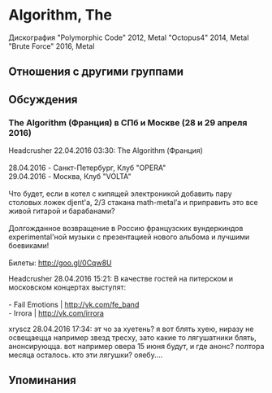 # Algorithm, The

Дискография
"Polymorphic Code" 2012, Metal
"Octopus4" 2014, Metal
"Brute Force" 2016, Metal

## Отношения с другими группами


## Обсуждения

### The Algorithm (Франция) в СПб и Москве (28 и 29 апреля 2016)

Headcrusher 22.04.2016 03:30:
The Algorithm (Франция)<BR><BR>28.04.2016 - Санкт-Петербург, Клуб "OPERA"<BR>29.04.2016 - Москва, Клуб "VOLTA"<BR><BR>Что будет, если в котел с кипящей электроникой добавить пару столовых ложек djent'a, 2/3 стакана math-metal’а и приправить это все живой гитарой и барабанами?<BR><BR>Долгожданное возвращение в Россию французских вундеркиндов experimental'ной музыки с презентацией нового альбома и лучшими боевиками!<BR><BR>Билеты: <A HREF="http://goo.gl/0Cqw8U" TARGET="_blank">http://goo.gl/0Cqw8U</A>

Headcrusher 28.04.2016 15:21:
В качестве гостей на питерском и московском концертах выступят:<BR><BR>- Fail Emotions | <A HREF="http://vk.com/fe_band" TARGET="_blank">http://vk.com/fe_band</A><BR>- Irrora | <A HREF="http://vk.com/irrora" TARGET="_blank">http://vk.com/irrora</A> 

xryscz 28.04.2016 17:34:
эт чо за хуетень? я вот блять хуею, ниразу не освещаецца например звезд тресху, зато какие то лягушатники блять, анонсируюцца. вот например овера 15 июня будут, и где анонс? полтора месяца осталось. кто эти лягушки? ояебу....



## Упоминания

